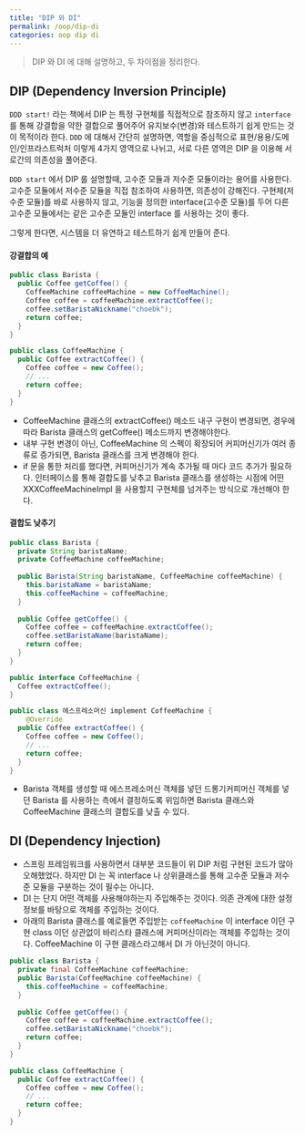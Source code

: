 ```yaml
---
title: "DIP 와 DI"
permalink: /oop/dip-di
categories: oop dip di
---
```

> DIP 와 DI 에 대해 설명하고, 두 차이점을 정리한다.

## DIP (Dependency Inversion Principle)
`DDD start!` 라는 책에서 DIP 는 특정 구현체를 직접적으로 참조하지 않고 `interface` 를 통해 강결합을 약한 결합으로 풀어주어 유지보수(변경)와 테스트하기 쉽게 만드는 것이 목적이라 한다. `DDD` 에 대해서 간단히 설명하면, 역할을 중심적으로 표현/용용/도메인/인프라스트럭처 이렇게 4가지 영역으로 나뉘고, 서로 다른 영역은 DIP 을 이용해 서로간의 의존성을 풀어준다.

`DDD start` 에서 DIP 를 설명할때, 고수준 모듈과 저수준 모듈이라는 용어를 사용한다. 고수준 모듈에서 저수준 모듈을 직접 참조하여 사용하면, 의존성이 강해진다. 구현체(저수준 모듈)를 바로 사용하지 않고, 기능을 정의한 interface(고수준 모듈)를 두어 다른 고수준 모듈에서는 같은 고수준 모듈인 interface 를 사용하는 것이 좋다.

그렇게 한다면, 시스템을 더 유연하고 테스트하기 쉽게 만들어 준다.

#### 강결합의 예
```java
public class Barista {
  public Coffee getCoffee() {
    CoffeeMachine coffeeMachine = new CoffeeMachine();
    Coffee coffee = coffeeMachine.extractCoffee();
    coffee.setBaristaNickname("choebk");
    return coffee;
  }
}

public class CoffeeMachine {
  public Coffee extractCoffee() {
    Coffee coffee = new Coffee();
    // ...
    return coffee;
  }
}
```

- CoffeeMachine 클래스의 extractCoffee() 메소드 내구 구현이 변경되면, 경우에 따라 Barista 클래스의 getCoffee() 메소드까지 변경해야한다.
- 내부 구현 변경이 아닌, CoffeeMachine 의 스펙이 확장되어 커피머신기가 여러 종류로 증가되면, Barista 클래스를 크게 변경해야 한다.
- if 문을 통한 처리를 했다면, 커피머신기가 계속 추가될 때 마다 코드 추가가 필요하다. 인터페이스를 통해 결합도를 낮추고 Barista 클래스를 생성하는 시점에 어떤 XXXCoffeeMachineImpl 을 사용할지 구현체를 넘겨주는 방식으로 개선해야 한다.

#### 결합도 낮추기
```java
public class Barista {
  private String baristaName;
  private CoffeeMachine coffeeMachine;
  
  public Barista(String baristaName, CoffeeMachine coffeeMachine) {
    this.baristaName = baristaName;
    this.coffeeMachine = coffeeMachine;
  }
  
  public Coffee getCoffee() {
    Coffee coffee = coffeeMachine.extractCoffee();
    coffee.setBaristaName(baristaName);
    return coffee;
  }
}

public interface CoffeeMachine {
  Coffee extractCoffee();
}

public class 에스프레소머신 implement CoffeeMachine {
	@Override
  public Coffee extractCoffee() {
    Coffee coffee = new Coffee();
    // ...
    return coffee;
  }
}
```

- Barista 객체를 생성할 때 에스프레소머신 객체를 넣던 드롱기커피머신 객체를 넣던 Barista 를 사용하는 측에서 결정하도록 위임하면 Barista 클래스와 CoffeeMachine 클래스의 결합도를 낮출 수 있다.

## DI (Dependency Injection)
- 스프링 프레임워크를 사용하면서 대부분 코드들이 위 DIP 처럼 구현된 코드가 많아 오해했었다. 하지만 DI 는 꼭 interface 나 상위클래스를 통해 고수준 모듈과 저수준 모듈을 구분하는 것이 필수는 아니다.
- DI 는 단지 어떤 객체를 사용해야하는지 주입해주는 것이다. 의존 관계에 대한 설정 정보를 바탕으로 객체를 주입하는 것이다.
- 아래의 Barista 클래스를 예로들면 주입받는 `coffeeMachine` 이 interface 이던 구현 class 이던 상관없이 바리스타 클래스에 커피머신이라는 객체를 주입하는 것이다. CoffeeMachine 이 구현 클래스라고해서 DI 가 아닌것이 아니다.

```java
public class Barista {
  private final CoffeeMachine coffeeMachine;
  public Barista(CoffeeMachine coffeeMachine) {
    this.coffeeMachine = coffeeMachine;
  }
  
  public Coffee getCoffee() {
    Coffee coffee = coffeeMachine.extractCoffee();
    coffee.setBaristaNickname("choebk");
    return coffee;
  }
}

public class CoffeeMachine {
  public Coffee extractCoffee() {
    Coffee coffee = new Coffee();
    // ...
    return coffee;
  }
}
```

